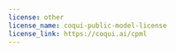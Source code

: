 ```yaml
---
license: other
license_name: coqui-public-model-license
license_link: https://coqui.ai/cpml
---
```

